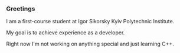### Greetings
I am a first-course student at Igor Sikorsky Kyiv Polytechnic Institute.

My goal is to achieve experience as a developer.

Right now I'm not working on anything special and just learning C++.
